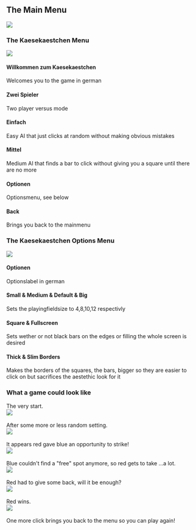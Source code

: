 ## The Main Menu
<img src="/images/ArcadeMainMenu.png?raw=true"/><br/>

### The Kaesekaestchen Menu
<img src="/images/KäsekästchenMainMenu.png?raw=true"/><br/>
#### Willkommen zum Kaesekaestchen
Welcomes you to the game in german
#### Zwei Spieler
Two player versus mode
#### Einfach
Easy AI that just clicks at random without making obvious mistakes
#### Mittel
Medium AI that finds a bar to click without giving you a square until there are no more
#### Optionen
Optionsmenu, see below
#### Back
Brings you back to the mainmenu

### The Kaesekaestchen Options Menu
<img src="/images/KäsekästchenOptionsMenu.png?raw=true"/><br/>
#### Optionen
Optionslabel in german
#### Small & Medium & Default & Big
Sets the playingfieldsize to 4,8,10,12 respectivly
#### Square & Fullscreen
Sets wether or not black bars on the edges or filling the whole screen is desired
#### Thick & Slim Borders
Makes the borders of the squares, the bars, bigger so they are easier to click on but sacrifices the aestethic look for it

### What a game could look like
The very start.<br/>
<img src="/images/kaesekaestchen_start.png?raw=true"/><br/>
<br/>
After some more or less random setting.<br/>
<img src="/images/kaesekaestchen_phase1.png?raw=true"/><br/>
<br/>
It appears red gave blue an opportunity to strike!<br/>
<img src="/images/kaesekaestchen_phase2.png?raw=true"/><br/>
<br/>
Blue couldn't find a "free" spot anymore, so red gets to take ...a lot.<br/>
<img src="/images/kaesekaestchen_phase3.png?raw=true"/><br/>
<br/>
Red had to give some back, will it be enough?<br/>
<img src="/images/kaesekaestchen_phase4.png?raw=true"/><br/>
<br/>
Red wins.<br/>
<img src="/images/kaesekaestchen_redwins.png?raw=true"/><br/>
<br/>
One more click brings you back to the menu so you can play again!<br/>

